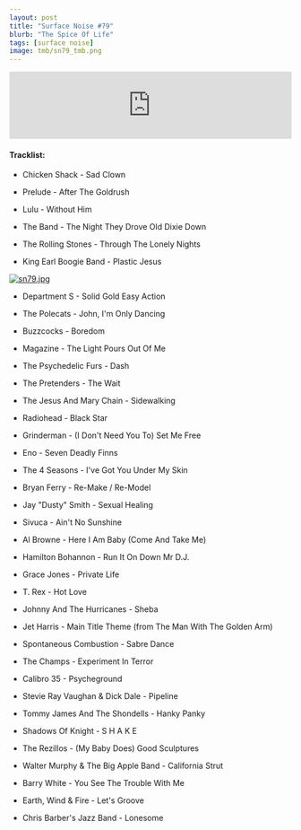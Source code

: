 ```yaml
---
layout: post
title: "Surface Noise #79"
blurb: "The Spice Of Life"
tags: [surface noise]
image: tmb/sn79_tmb.png
---
```


<iframe width="100%" height="120" src="https://www.mixcloud.com/widget/iframe/?hide_cover=1&feed=%2Fzero_cc%2Fsurface-noise-79-2420%2F" frameborder="0" ></iframe>

#### Tracklist:

- Chicken Shack - Sad Clown
- Prelude - After The Goldrush
- Lulu - Without Him

- The Band - The Night They Drove Old Dixie Down
- The Rolling Stones - Through The Lonely Nights
- King Earl Boogie Band - Plastic Jesus

[![sn79.jpg](https://i.postimg.cc/Jh3YM6g2/sn79.jpg)](https://postimg.cc/DWZPcg7r)

- Department S - Solid Gold Easy Action
- The Polecats - John, I'm Only Dancing
- Buzzcocks - Boredom

- Magazine - The Light Pours Out Of Me
- The Psychedelic Furs - Dash
- The Pretenders - The Wait

- The Jesus And Mary Chain - Sidewalking
- Radiohead - Black Star
- Grinderman - (I Don't Need You To) Set Me Free

- Eno - Seven Deadly Finns
- The 4 Seasons - I've Got You Under My Skin
- Bryan Ferry - Re-Make / Re-Model

- Jay "Dusty" Smith - Sexual Healing
- Sivuca - Ain't No Sunshine
- Al Browne - Here I Am Baby (Come And Take Me)

- Hamilton Bohannon - Run It On Down Mr D.J.
- Grace Jones - Private Life
- T. Rex - Hot Love

- Johnny And The Hurricanes - Sheba
- Jet Harris - Main Title Theme (from The Man With The Golden Arm)
- Spontaneous Combustion - Sabre Dance

- The Champs - Experiment In Terror
- Calibro 35 - Psycheground
- Stevie Ray Vaughan & Dick Dale - Pipeline

- Tommy James And The Shondells - Hanky Panky
- Shadows Of Knight - S H A K E
- The Rezillos - (My Baby Does) Good Sculptures

- Walter Murphy & The Big Apple Band - California Strut
- Barry White - You See The Trouble With Me
- Earth, Wind & Fire - Let's Groove

- Chris Barber's Jazz Band - Lonesome
